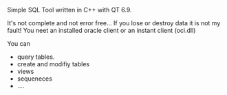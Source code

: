 Simple SQL Tool written in C++ with QT 6.9.

It's not complete and not error free... If you lose or destroy data it is not my fault! 
You neet an installed oracle client or an instant client (oci.dll)

You can 

* query tables.
* create and modifiy tables
* views
* sequeneces
* ....

  
